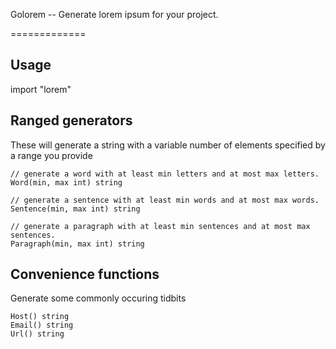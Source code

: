Golorem -- Generate lorem ipsum for your project.

=============

Usage
-----
import "lorem"


Ranged generators
-----------------
These will generate a string with a variable number 
of elements specified by a range you provide

    // generate a word with at least min letters and at most max letters.
    Word(min, max int) string  

	// generate a sentence with at least min words and at most max words.
	Sentence(min, max int) string

	// generate a paragraph with at least min sentences and at most max sentences.
	Paragraph(min, max int) string


Convenience functions
---------------------
Generate some commonly occuring tidbits

    Host() string
    Email() string
    Url() string


